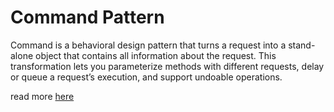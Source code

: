 # Command Pattern
Command is a behavioral design pattern that turns a request into a stand-alone object that contains all information 
about the request. This transformation lets you parameterize methods with different requests, delay or queue 
a request’s execution, and support undoable operations.

read more [here](https://refactoring.guru/design-patterns/command)